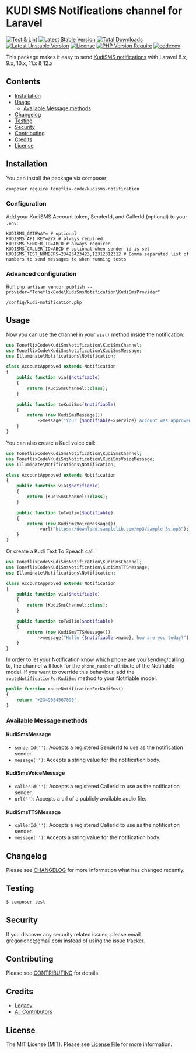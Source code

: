# KUDI SMS Notifications channel for Laravel


[![Test & Lint](https://github.com/toneflix/kudisms-notification/actions/workflows/run-tests.yml/badge.svg?branch=main)](https://github.com/toneflix/kudisms-notification/actions/workflows/run-tests.yml)
[![Latest Stable Version](http://poser.pugx.org/toneflix-code/kudisms-notification/v)](https://packagist.org/packages/toneflix-code/kudisms-notification) [![Total Downloads](http://poser.pugx.org/toneflix-code/kudisms-notification/downloads)](https://packagist.org/packages/toneflix-code/kudisms-notification) [![Latest Unstable Version](http://poser.pugx.org/toneflix-code/kudisms-notification/v/unstable)](https://packagist.org/packages/toneflix-code/kudisms-notification) [![License](http://poser.pugx.org/toneflix-code/kudisms-notification/license)](https://packagist.org/packages/toneflix-code/kudisms-notification) [![PHP Version Require](http://poser.pugx.org/toneflix-code/kudisms-notification/require/php)](https://packagist.org/packages/toneflix-code/kudisms-notification)
[![codecov](https://codecov.io/gh/toneflix/kudisms-notification/graph/badge.svg?token=2O7aFulQ9P)](https://codecov.io/gh/toneflix/kudisms-notification)

This package makes it easy to send [KudiSMS notifications](https://kudisms.net) with Laravel 8.x, 9.x, 10.x, 11.x & 12.x

## Contents

- [Installation](#installation)
- [Usage](#usage)
	- [Available Message methods](#available-message-methods)
- [Changelog](#changelog)
- [Testing](#testing)
- [Security](#security)
- [Contributing](#contributing)
- [Credits](#credits)
- [License](#license)

## Installation

You can install the package via composer:

``` bash
composer require toneflix-code/kudisms-notification
```

### Configuration

Add your KudiSMS Account token, SenderId, and CallerId (optional) to your `.env`:

```dotenv
KUDISMS_GATEWAY= # optional
KUDISMS_API_KEY=ZYX # always required
KUDISMS_SENDER_ID=ABCD # always required
KUDISMS_CALLER_ID=ABCD # optional when sender id is set
KUDISMS_TEST_NUMBERS=23423423423,12312312312 # Comma separated list of numbers to send messages to when running tests
```

### Advanced configuration

Run `php artisan vendor:publish --provider="ToneflixCode\KudiSmsNotification\KudiSmsProvider"`
```
/config/kudi-notification.php
```

## Usage

Now you can use the channel in your `via()` method inside the notification:

```php
use ToneflixCode\KudiSmsNotification\KudiSmsChannel;
use ToneflixCode\KudiSmsNotification\KudiSmsMessage;
use Illuminate\Notifications\Notification;

class AccountApproved extends Notification
{
    public function via($notifiable)
    {
        return [KudiSmsChannel::class];
    }

    public function toKudiSms($notifiable)
    {
        return (new KudiSmsMessage())
            ->message("Your {$notifiable->service} account was approved!");
    }
}
```

You can also create a Kudi voice call:

```php
use ToneflixCode\KudiSmsNotification\KudiSmsChannel;
use ToneflixCode\KudiSmsNotification\KudiSmsVoiceMessage;
use Illuminate\Notifications\Notification;

class AccountApproved extends Notification
{
    public function via($notifiable)
    {
        return [KudiSmsChannel::class];
    }

    public function toTwilio($notifiable)
    {
        return (new KudiSmsVoiceMessage())
            ->url("https://download.samplelib.com/mp3/sample-3s.mp3");
    }
}
```

Or create a Kudi Text To Speach call:

``` php
use ToneflixCode\KudiSmsNotification\KudiSmsChannel;
use ToneflixCode\KudiSmsNotification\KudiSmsTTSMessage;
use Illuminate\Notifications\Notification;

class AccountApproved extends Notification
{
    public function via($notifiable)
    {
        return [KudiSmsChannel::class];
    }

    public function toTwilio($notifiable)
    {
        return (new KudiSmsTTSMessage())
            ->message("Hello {$notifiable->name}, how are you today?");
    }
}
```

In order to let your Notification know which phone are you sending/calling to, the channel will look for the `phone_number` attribute of the Notifiable model. If you want to override this behaviour, add the `routeNotificationForKudiSms` method to your Notifiable model.

```php
public function routeNotificationForKudiSms()
{
    return '+2349034567890';
}
```

### Available Message methods

#### KudiSmsMessage

- `senderId('')`: Accepts a registered SenderId to use as the notification sender.
- `message('')`: Accepts a string value for the notification body.

#### KudiSmsVoiceMessage

- `callerId('')`: Accepts a registered CallerId to use as the notification sender.
- `url('')`: Accepts a url of a publicly available audio file.

#### KudiSmsTTSMessage

- `callerId('')`: Accepts a registered CallerId to use as the notification sender.
- `message('')`: Accepts a string value for the notification body.

## Changelog

Please see [CHANGELOG](CHANGELOG.md) for more information what has changed recently.

## Testing

``` bash
$ composer test
```

## Security

If you discover any security related issues, please email gregoriohc@gmail.com instead of using the issue tracker.

## Contributing

Please see [CONTRIBUTING](CONTRIBUTING.md) for details.

## Credits

- [Legacy](https://github.com/3m1n3nc3)
- [All Contributors](../../contributors)

## License

The MIT License (MIT). Please see [License File](LICENSE.md) for more information.

